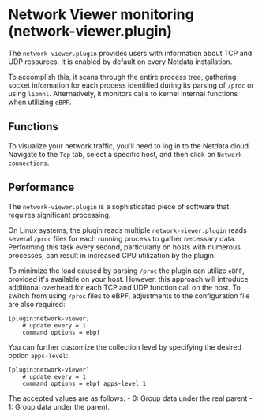 <!--
title: "Network Viewer monitoring (network-viewer.plugin)"
sidebar_label: "Network Viewer monitoring "
custom_edit_url: "https://github.com/netdata/netdata/edit/master/src/collectors/network-viewer.plugin/README.md"
learn_status: "Published"
learn_topic_type: "References"
learn_rel_path: "Integrations/Monitor/System metrics"
-->

# Network Viewer monitoring (network-viewer.plugin)

The `network-viewer.plugin` provides users with information about TCP and UDP
resources.
It is enabled by default on every Netdata installation.

To accomplish this, it scans through the entire process tree, gathering socket
information for each process identified during its parsing of `/proc` or using
`libmnl`. Alternatively, it monitors calls to kernel internal functions when
utilizing `eBPF`.

## Functions

To visualize your network traffic, you'll need to log in to the Netdata cloud.
Navigate to the `Top` tab, select a specific host, and then click on
`Network connections`.

## Performance

The `network-viewer.plugin` is a sophisticated piece of software that requires
significant processing.

On Linux systems, the plugin reads multiple `network-viewer.plugin` reads
several `/proc` files for each running process to gather necessary data.
Performing this task every second, particularly on hosts with numerous
processes, can result in increased CPU utilization by the plugin.

To minimize the load caused by parsing `/proc` the plugin can utilize `eBPF`,
provided it's available on your host. However, this approach will introduce
additional overhead for each TCP and UDP function call on the host. To switch
from using `/proc` files to eBPF, adjustments to the configuration file are also
required:

```
[plugin:network-viewer]
	# update every = 1
	command options = ebpf
```

You can further customize the collection level by specifying the desired option
`apps-level`:

```
[plugin:network-viewer]
	# update every = 1
	command options = ebpf apps-level 1
```

The accepted values are as follows:
    - 0: Group data under the real parent
    - 1: Group data under the parent.
